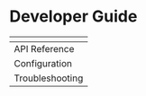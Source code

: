 # Developer Guide

<table data-view="cards"><thead><tr><th></th></tr></thead><tbody><tr><td>API Reference</td></tr><tr><td>Configuration</td></tr><tr><td>Troubleshooting</td></tr></tbody></table>

